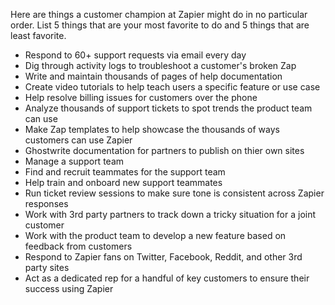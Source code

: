 Here are things a customer champion at Zapier might do in no particular order. List 5 things that are your most favorite to do and 5 things that are least favorite. 

* Respond to 60+ support requests via email every day
* Dig through activity logs to troubleshoot a customer's broken Zap
* Write and maintain thousands of pages of help documentation
* Create video tutorials to help teach users a specific feature or use case
* Help resolve billing issues for customers over the phone
* Analyze thousands of support tickets to spot trends the product team can use
* Make Zap templates to help showcase the thousands of ways customers can use Zapier
* Ghostwrite documentation for partners to publish on thier own sites
* Manage a support team 
* Find and recruit teammates for the support team
* Help train and onboard new support teammates
* Run ticket review sessions to make sure tone is consistent across Zapier responses
* Work with 3rd party partners to track down a tricky situation for a joint customer
* Work with the product team to develop a new feature based on feedback from customers
* Respond to Zapier fans on Twitter, Facebook, Reddit, and other 3rd party sites
* Act as a dedicated rep for a handful of key customers to ensure their success using Zapier
